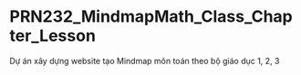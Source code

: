 # PRN232_MindmapMath_Class_Chapter_Lesson
Dự án xây dựng website tạo Mindmap môn toán theo bộ giáo dục 1, 2, 3
